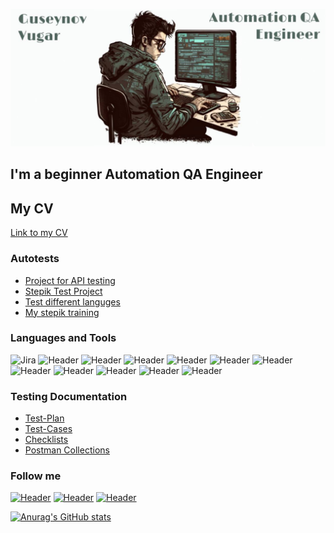 ![Header](https://github.com/Fenricci/Fenricci/blob/main/assets/Frame%20734.jpeg)

## I'm a beginner Automation QA Engineer

## My CV
[Link to my CV](https://drive.google.com/file/d/1LUzdPIznutV3cvuCo63Y4jdjP82dVLCK/view?usp=share_link)

### Autotests
- [Project for API testing](https://github.com/Fenricci/Api_project)
- [Stepik Test Project](https://github.com/Fenricci/final_test_stepik)
- [Test different languges](https://github.com/Fenricci/test_different_languages)
- [My stepik training](https://github.com/Fenricci/auto_tests_stepik_course)

### Languages and Tools
![Jira](https://img.shields.io/badge/Jira-090909?style=for-the-badge&logo=jira&logoColor=136be1)
![Header](https://img.shields.io/badge/Postman-090909?style=for-the-badge&logo=postman&logoColor=f76935)
![Header](https://img.shields.io/badge/Github-090909?style=for-the-badge&logo=github&logoColor=8cc4d7)
![Header](https://img.shields.io/badge/Python-090909?style=for-the-badge&logo=python&logoColor=c0ed09)
![Header](https://img.shields.io/badge/MySQL-090909?style=for-the-badge&logo=mysql&logoColor=f27d00)
![Header](https://img.shields.io/badge/DevTools-090909?style=for-the-badge&logo=googlechrome&logoColor=f22000)
![Header](https://img.shields.io/badge/TestRail-090909?style=for-the-badge&logo=&logoColor=71b556)
![Header](https://img.shields.io/badge/CharlesProxy-090909?style=for-the-badge&logo=charlesproxy&logoColor=8cc4d7)
![Header](https://img.shields.io/badge/Selenium-090909?style=for-the-badge&logo=selenium&logoColor=0ecc1e)
![Header](https://img.shields.io/badge/Pytest-090909?style=for-the-badge&logo=Pytest&logoColor=0e9dcc)
![Header](https://img.shields.io/badge/Linux-090909?style=for-the-badge&logo=linux&logoColor=9fbd0d)
![Header](https://img.shields.io/badge/TestRail-090909?style=for-the-badge&logo=testrail&logoColor=71b556)

### Testing Documentation
- [Test-Plan](https://docs.google.com/document/d/1lDzIE44UALDdIDLQHZ7ntRAbVDxg6EjA/edit?usp=share_link&ouid=110391240703001770853&rtpof=true&sd=true)
- [Test-Cases](https://docs.google.com/spreadsheets/d/1EMlwpl-T9xz9MWyt-v1dPkSoaXI6qUkv/edit?usp=share_link&ouid=110391240703001770853&rtpof=true&sd=true)
- [Checklists](https://docs.google.com/spreadsheets/d/1ByWgWs7DtWQjqVb8udyGxi4gP9B5arcv/edit?usp=share_link&ouid=110391240703001770853&rtpof=true&sd=true)
- [Postman Collections](https://github.com/Fenricci/Postman_collections)


### Follow me
[![Header](https://img.shields.io/badge/Telegram-090909?style=for-the-badge&logo=telegram&logoColor=31a5db)](https://web.telegram.org/z/#470066116)
[![Header](https://img.shields.io/badge/Вконтакте-090909?style=for-the-badge&logo=vk&logoColor=11a0bd)](https://vk.com//blvck_888)
[![Header](https://img.shields.io/badge/Linkedin-090909?style=for-the-badge&logo=linkedin&logoColor=0073b1)](https://www.linkedin.com/in/%D0%B2%D1%83%D0%B3%D0%B0%D1%80-%D0%B3%D1%83%D1%81%D0%B5%D0%B9%D0%BD%D0%BE%D0%B2-4b50aa246)


[![Anurag's GitHub stats](https://github-readme-stats.vercel.app/api?username=fenricci&show_icons=true&theme=tokyonight)
](https://github.com/anuraghazra/github-readme-stats)